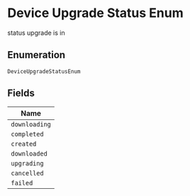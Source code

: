 
# Device Upgrade Status Enum

status upgrade is in

## Enumeration

`DeviceUpgradeStatusEnum`

## Fields

| Name |
|  --- |
| `downloading` |
| `completed` |
| `created` |
| `downloaded` |
| `upgrading` |
| `cancelled` |
| `failed` |

